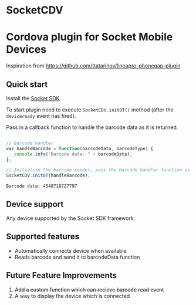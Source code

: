 # SocketCDV
Cordova plugin for Socket Mobile Devices 
========================
Inspiration from https://github.com/ttatarinov/lineapro-phonegap-plugin

## Quick start
Install the [Socket SDK](https://www.socketmobile.com/developers/welcome/).

To start plugin need to execute `SocketCDV.initDT()` method (after the `deviceready` event has fired).

Pass in a callback function to handle the barcode data as it is returned.

```js

// Barcode handler
var handleBarcode = function(barcodeData, barcodeType) {
   console.info("Barcode data: " + barcodeData);
};

// Initialise the barcode reader, pass the barcode handler function as the only parameter
SocketCDV.initDT(handleBarcode);

```

`Barcode data: 4548718727797`

## Device support
Any device supported by the Socket SDK framework.

## Supported features

* Automatically connects device when available
* Reads barcode and send it to barcodeData function

## Future Feature Improvements 

1. ~~Add a custom function which can recieve barcode read event~~
2. A way to display the device which is connected






